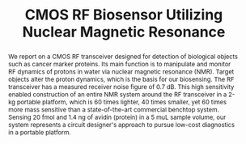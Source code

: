 ---
title: CMOS RF Biosensor Utilizing Nuclear Magnetic Resonance

authors:
- Nan Sun
- Yong Liu
- Hakho Lee
- Ralph Weissleder
- Donhee Ham

publishDate: "2009-05-02"

summary: JSSC, 2009

abstract: "We report on a CMOS RF transceiver designed for detection of biological objects such as cancer marker proteins. Its main function is to manipulate and monitor RF dynamics of protons in water via nuclear magnetic resonance (NMR). Target objects alter the proton dynamics, which is the basis for our biosensing. The RF transceiver has a measured receiver noise figure of 0.7 dB. This high sensitivity enabled construction of an entire NMR system around the RF transceiver in a 2-kg portable platform, which is 60 times lighter, 40 times smaller, yet 60 times more mass sensitive than a state-of-the-art commercial benchtop system. Sensing 20 fmol and 1.4 ng of avidin (protein) in a 5 muL sample volume, our system represents a circuit designer's approach to pursue low-cost diagnostics in a portable platform."

publication_types: ["2"]

publication: "IEEE Journal of Solid-State Circuits ( Volume: 44, Issue: 5, May 2009)"

tags:
- Biosensor
- CMOS integrated circuit
- low noise amplifier
- nuclear magnetic resonance
- RF transceiver

links:
- name: IEEE Xplore
  url: https://ieeexplore.ieee.org/document/4907323/
---